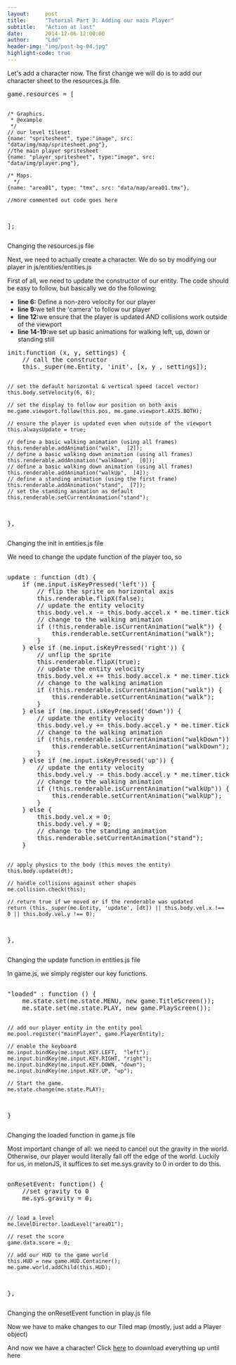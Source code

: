 ```yaml
---
layout:     post
title:      "Tutorial Part 3: Adding our main Player"
subtitle:   "Action at last"
date:       2014-12-06 12:00:00
author:     "Ldd"
header-img: "img/post-bg-04.jpg"
highlight-code: true
---
```


<p>
Let's add a character now. The first change we will do is to add our character sheet to the resources.js file.
<pre class="brush: js">
game.resources = [

    /* Graphics.
     * @example
     */
    // our level tileset 
    {name: "spritesheet", type:"image", src: "data/img/map/spritesheet.png"},
    //the main player spritesheet
    {name: "player_spritesheet", type:"image", src: "data/img/player.png"},

    /* Maps.
      */
    {name: "area01", type: "tmx", src: "data/map/area01.tmx"},
    
    //more commented out code goes here
];
</pre>
<span class="caption text-muted">Changing the resources.js file</span>
</p>

<p>
Next, we need to actually create a character. We do so by modifying our player in js/entities/entities.js
</p>
<p>
First of all, we need to update the constructor of our entity. The code should be easy to follow, but basically
we do the following:
<ul>
<li><b>line 6:</b> Define a non-zero velocity for our player</li>
<li><b>line 9:</b>we tell the 'camera' to follow our player</li>
<li><b>line 12:</b>we ensure that the player is updated AND collisions work outside of the viewport</li>
<li><b>line 14-19:</b>we set up basic animations for walking left, up, down or standing still</li>
</ul>
<pre class="brush: js">
init:function (x, y, settings) {
    // call the constructor
    this._super(me.Entity, 'init', [x, y , settings]);

    // set the default horizontal & vertical speed (accel vector)
    this.body.setVelocity(6, 6);
 
    // set the display to follow our position on both axis
    me.game.viewport.follow(this.pos, me.game.viewport.AXIS.BOTH);
 
    // ensure the player is updated even when outside of the viewport
    this.alwaysUpdate = true;
      
    // define a basic walking animation (using all frames)
    this.renderable.addAnimation("walk",  [2]);
    // define a basic walking down animation (using all frames)
    this.renderable.addAnimation("walkDown",  [0]);
    // define a basic walking down animation (using all frames)
    this.renderable.addAnimation("walkUp",  [4]);
    // define a standing animation (using the first frame)
    this.renderable.addAnimation("stand",  [7]);
    // set the standing animation as default
    this.renderable.setCurrentAnimation("stand");
},
</pre>
<span class="caption text-muted">Changing the init in entities.js file</span>
</p>
<p>
We need to change the update function of the player too, so 
<pre class="brush: js"> 
update : function (dt) {
    if (me.input.isKeyPressed('left')) {
        // flip the sprite on horizontal axis
        this.renderable.flipX(false);
        // update the entity velocity
        this.body.vel.x -= this.body.accel.x * me.timer.tick;
        // change to the walking animation
        if (!this.renderable.isCurrentAnimation("walk")) {
            this.renderable.setCurrentAnimation("walk");
        }
    } else if (me.input.isKeyPressed('right')) {
        // unflip the sprite
        this.renderable.flipX(true);
        // update the entity velocity
        this.body.vel.x += this.body.accel.x * me.timer.tick;
        // change to the walking animation
        if (!this.renderable.isCurrentAnimation("walk")) {
            this.renderable.setCurrentAnimation("walk");
        }
    } else if (me.input.isKeyPressed('down')) {
        // update the entity velocity
        this.body.vel.y += this.body.accel.y * me.timer.tick;
        // change to the walking animation
        if (!this.renderable.isCurrentAnimation("walkDown")) {
            this.renderable.setCurrentAnimation("walkDown");
        }
    } else if (me.input.isKeyPressed('up')) {
        // update the entity velocity
        this.body.vel.y -= this.body.accel.y * me.timer.tick;
        // change to the walking animation
        if (!this.renderable.isCurrentAnimation("walkUp")) {
            this.renderable.setCurrentAnimation("walkUp");
        }
    } else {
        this.body.vel.x = 0;
        this.body.vel.y = 0;
        // change to the standing animation
        this.renderable.setCurrentAnimation("stand");
    }
  
    // apply physics to the body (this moves the entity)
    this.body.update(dt);
 
    // handle collisions against other shapes
    me.collision.check(this);
 
    // return true if we moved or if the renderable was updated
    return (this._super(me.Entity, 'update', [dt]) || this.body.vel.x !== 0 || this.body.vel.y !== 0);
},
</pre>
<span class="caption text-muted">Changing the update function in entities.js file</span>
</p>

<p>
In game.js, we simply register our key functions.
<pre class="brush: js"> 
"loaded" : function () {
    me.state.set(me.state.MENU, new game.TitleScreen());
    me.state.set(me.state.PLAY, new game.PlayScreen());

    // add our player entity in the entity pool
    me.pool.register("mainPlayer", game.PlayerEntity);

    // enable the keyboard
    me.input.bindKey(me.input.KEY.LEFT,  "left");
    me.input.bindKey(me.input.KEY.RIGHT, "right");
    me.input.bindKey(me.input.KEY.DOWN, "down");
    me.input.bindKey(me.input.KEY.UP, "up");

    // Start the game.
    me.state.change(me.state.PLAY);
}
</pre>
<span class="caption text-muted">Changing the loaded function in game.js file</span>
</p>

<p>
Most important change of all: we need to cancel out the gravity in the world. Otherwise, our player would literally fall off the edge of the world.
Luckily for us, in melonJS, it suffices to set me.sys.gravity to 0 in order to do this.
<pre class="brush: js"> 
onResetEvent: function() {
    //set gravity to 0
    me.sys.gravity = 0;

    // load a level
    me.levelDirector.loadLevel("area01");

    // reset the score
    game.data.score = 0;

    // add our HUD to the game world
    this.HUD = new game.HUD.Container();
    me.game.world.addChild(this.HUD);
},
</pre>
<span class="caption text-muted">Changing the onResetEvent function in play.js file</span>
</p>

<p>
Now we have to make changes to our Tiled map (mostly, just add a Player object)
</p>

<p>
And now we have a character!
Click <a href="https://github.com/ldd/boilerplate/archive/v0.3.0.zip">here</a> to download everything up until here
</p>
